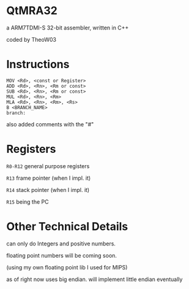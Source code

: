 # QtMRA32

a ARM7TDMI-S 32-bit assembler, written in C++

coded by TheoW03

# Instructions

```
MOV <Rd>, <const or Register>
ADD <Rd>, <Rn>, <Rm or const>
SUB <Rd>, <Rn>, <Rm or const>
MUL <Rd>, <Rn>, <Rm>
MLA <Rd>, <Rn>, <Rm>, <Rs>
B <BRANCH_NAME>
branch: 
```
also added comments with the "#" 

# Registers

``R0-R12`` general purpose registers 

``R13`` frame pointer (when I impl. it)

``R14`` stack pointer (when I impl. it)

``R15`` being the PC

# Other Technical Details

can only do Integers and positive numbers.

floating point numbers will be coming soon.

(using my own floating point lib I used for MIPS)

as of right now uses big endian. will implement little endian eventually
